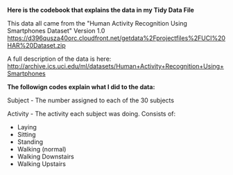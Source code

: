 **Here is the codebook that explains the data in my Tidy Data File**

This data all came from the "Human Activity Recognition Using Smartphones Dataset" Version 1.0
  https://d396qusza40orc.cloudfront.net/getdata%2Fprojectfiles%2FUCI%20HAR%20Dataset.zip


A full description of the data is here:
  http://archive.ics.uci.edu/ml/datasets/Human+Activity+Recognition+Using+Smartphones


**The followign codes explain what I did to the data:**

Subject - The number assigned to each of the 30 subjects

Activity - The activity each subject was doing.  Consists of:
* Laying
* Sitting
* Standing
* Walking (normal)
* Walking Downstairs
* Walking Upstairs
